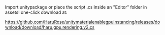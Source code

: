 Import unitypackage or place the script .cs inside an "Editor" folder in assets!
one-click download at:

https://github.com/HaruRose/unitymaterialenablegpuinstancing/releases/download/download/haru.gpu.rendering.v2.cs
